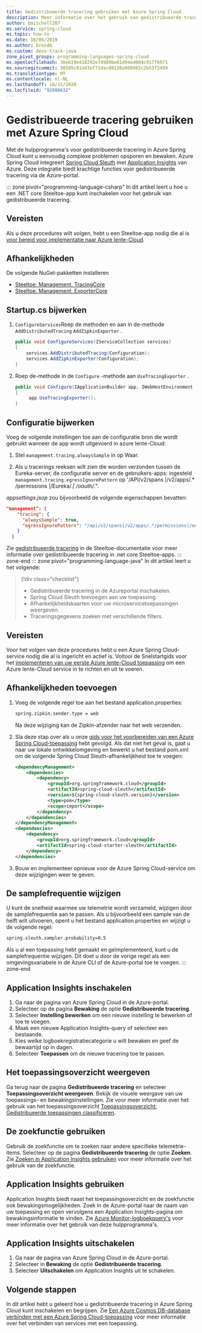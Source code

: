 ```yaml
---
title: Gedistribueerde tracering gebruiken met Azure Spring Cloud
description: Meer informatie over het gebruik van gedistribueerde tracering van Spring Cloud via Azure Application Insights
author: bmitchell287
ms.service: spring-cloud
ms.topic: how-to
ms.date: 10/06/2019
ms.author: brendm
ms.custom: devx-track-java
zone_pivot_groups: programming-languages-spring-cloud
ms.openlocfilehash: 30eb19e418292e74989be81d94ed684c917f6971
ms.sourcegitcommit: 30505c01d43ef71dac08138a960903c2b53f2499
ms.translationtype: MT
ms.contentlocale: nl-NL
ms.lasthandoff: 10/15/2020
ms.locfileid: "92088632"
---
```

# <a name="use-distributed-tracing-with-azure-spring-cloud"></a>Gedistribueerde tracering gebruiken met Azure Spring Cloud

Met de hulpprogramma's voor gedistribueerde tracering in Azure Spring Cloud kunt u eenvoudig complexe problemen opsporen en bewaken. Azure Spring Cloud integreert [Spring Cloud Sleuth](https://spring.io/projects/spring-cloud-sleuth) met [Application Insights](../azure-monitor/app/app-insights-overview.md) van Azure. Deze integratie biedt krachtige functies voor gedistribueerde tracering via de Azure-portal.

::: zone pivot="programming-language-csharp"
In dit artikel leert u hoe u een .NET core Steeltoe-app kunt inschakelen voor het gebruik van gedistribueerde tracering.

## <a name="prerequisites"></a>Vereisten

Als u deze procedures wilt volgen, hebt u een Steeltoe-app nodig die al is [voor bereid voor implementatie naar Azure lente-Cloud](spring-cloud-tutorial-prepare-app-deployment.md).

## <a name="dependencies"></a>Afhankelijkheden

De volgende NuGet-pakketten installeren

* [Steeltoe. Management. TracingCore](https://www.nuget.org/packages/Steeltoe.Management.TracingCore/)
* [Steeltoe. Management. ExporterCore](https://www.nuget.org/packages/Microsoft.Azure.SpringCloud.Client/)

## <a name="update-startupcs"></a>Startup.cs bijwerken

1. `ConfigureServices`Roep de methoden en aan in de-methode `AddDistributedTracing` `AddZipkinExporter` .

   ```csharp
   public void ConfigureServices(IServiceCollection services)
   {
       services.AddDistributedTracing(Configuration);
       services.AddZipkinExporter(Configuration);
   }
   ```

1. Roep de-methode in de `Configure` -methode aan `UseTracingExporter` .

   ```csharp
   public void Configure(IApplicationBuilder app, IWebHostEnvironment env)
   {
        app.UseTracingExporter();
   }
   ```

## <a name="update-configuration"></a>Configuratie bijwerken

Voeg de volgende instellingen toe aan de configuratie bron die wordt gebruikt wanneer de app wordt uitgevoerd in azure lente-Cloud:

1. Stel `management.tracing.alwaysSample` in op Waar.

2. Als u tracerings reeksen wilt zien die worden verzonden tussen de Eureka-server, de configuratie server en de gebruikers-apps: ingesteld `management.tracing.egressIgnorePattern` op '/API/v2/spans |/v2/apps/.* /permissions |/Eureka/.*| /oauth/.*".

*appsettings.jsop* zou bijvoorbeeld de volgende eigenschappen bevatten:
 
```json
"management": {
    "tracing": {
      "alwaysSample": true,
      "egressIgnorePattern": "/api/v2/spans|/v2/apps/.*/permissions|/eureka/.*|/oauth/.*"
    }
  }
```

Zie [gedistribueerde tracering](https://steeltoe.io/docs/3/tracing/distributed-tracing) in de Steeltoe-documentatie voor meer informatie over gedistribueerde tracering in .net core Steeltoe-apps.
::: zone-end
::: zone pivot="programming-language-java"
In dit artikel leert u het volgende:

> [!div class="checklist"]
> * Gedistribueerde tracering in de Azureportal inschakelen.
> * Spring Cloud Sleuth toevoegen aan uw toepassing.
> * Afhankelijkheidskaarten voor uw microservicetoepassingen weergeven.
> * Traceringsgegevens zoeken met verschillende filters.

## <a name="prerequisites"></a>Vereisten

Voor het volgen van deze procedures hebt u een Azure Spring Cloud-service nodig die al is ingericht en actief is. Voltooi de Snelstartgids voor het [implementeren van uw eerste Azure lente-Cloud toepassing](spring-cloud-quickstart.md) om een Azure lente-Cloud service in te richten en uit te voeren.

## <a name="add-dependencies"></a>Afhankelijkheden toevoegen

1. Voeg de volgende regel toe aan het bestand application.properties:

   ```xml
   spring.zipkin.sender.type = web
   ```

   Na deze wijziging kan de Zipkin-afzender naar het web verzenden.

1. Sla deze stap over als u onze [gids voor het voorbereiden van een Azure Spring Cloud-toepassing](spring-cloud-tutorial-prepare-app-deployment.md) hebt gevolgd. Als dat niet het geval is, gaat u naar uw lokale ontwikkelomgeving en bewerkt u het bestand pom.xml om de volgende Spring Cloud Sleuth-afhankelijkheid toe te voegen:

    ```xml
    <dependencyManagement>
        <dependencies>
            <dependency>
                <groupId>org.springframework.cloud</groupId>
                <artifactId>spring-cloud-sleuth</artifactId>
                <version>${spring-cloud-sleuth.version}</version>
                <type>pom</type>
                <scope>import</scope>
            </dependency>
        </dependencies>
    </dependencyManagement>
    <dependencies>
        <dependency>
            <groupId>org.springframework.cloud</groupId>
            <artifactId>spring-cloud-starter-sleuth</artifactId>
        </dependency>
    </dependencies>
    ```

1. Bouw en implementeer opnieuw voor de Azure Spring Cloud-service om deze wijzigingen weer te geven.

## <a name="modify-the-sample-rate"></a>De samplefrequentie wijzigen

U kunt de snelheid waarmee uw telemetrie wordt verzameld, wijzigen door de samplefrequentie aan te passen. Als u bijvoorbeeld een sample van de helft wilt uitvoeren, opent u het bestand application.properties en wijzigt u de volgende regel:

```xml
spring.sleuth.sampler.probability=0.5
```

Als u al een toepassing hebt gemaakt en geïmplementeerd, kunt u de samplefrequentie wijzigen. Dit doet u door de vorige regel als een omgevingsvariabele in de Azure CLI of de Azure-portal toe te voegen.
::: zone-end

## <a name="enable-application-insights"></a>Application Insights inschakelen

1. Ga naar de pagina van Azure Spring Cloud in de Azure-portal.
1. Selecteer op de pagina **Bewaking** de optie **Gedistribueerde tracering**.
1. Selecteer **Instelling bewerken** om een nieuwe instelling te bewerken of toe te voegen.
1. Maak een nieuwe Application Insights-query of selecteer een bestaande.
1. Kies welke logboekregistratiecategorie u wilt bewaken en geef de bewaartijd op in dagen.
1. Selecteer **Toepassen** om de nieuwe tracering toe te passen.

## <a name="view-the-application-map"></a>Het toepassingsoverzicht weergeven

Ga terug naar de pagina **Gedistribueerde tracering** en selecteer **Toepassingsoverzicht weergeven**. Bekijk de visuele weergave van uw toepassings- en bewakingsinstellingen. Zie voor meer informatie over het gebruik van het toepassingsoverzicht [Toepassingsoverzicht: Gedistribueerde toepassingen classificeren](../azure-monitor/app/app-map.md).

## <a name="use-search"></a>De zoekfunctie gebruiken

Gebruik de zoekfunctie om te zoeken naar andere specifieke telemetrie-items. Selecteer op de pagina **Gedistribueerde tracering** de optie **Zoeken**. Zie [Zoeken in Application Insights gebruiken](../azure-monitor/app/diagnostic-search.md) voor meer informatie over het gebruik van de zoekfunctie.

## <a name="use-application-insights"></a>Application Insights gebruiken

Application Insights biedt naast het toepassingsoverzicht en de zoekfunctie ook bewakingsmogelijkheden. Zoek in de Azure-portal naar de naam van uw toepassing en open vervolgens een Application Insights-pagina om bewakingsinformatie te vinden. Zie [Azure Monitor-logboekquery's](/azure/data-explorer/kusto/query/) voor meer informatie over het gebruik van deze hulpprogramma's.

## <a name="disable-application-insights"></a>Application Insights uitschakelen

1. Ga naar de pagina van Azure Spring Cloud in de Azure-portal.
1. Selecteer in **Bewaking** de optie **Gedistribueerde tracering**.
1. Selecteer **Uitschakelen** om Application Insights uit te schakelen.

## <a name="next-steps"></a>Volgende stappen

In dit artikel hebt u geleerd hoe u gedistribueerde tracering in Azure Spring Cloud kunt inschakelen en begrijpen. Zie [Een Azure Cosmos DB-database verbinden met een Azure Spring Cloud-toepassing](spring-cloud-tutorial-bind-cosmos.md) voor meer informatie over het verbinden van services met een toepassing.